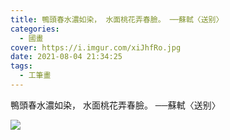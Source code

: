 ```yaml
---
title: 鴨頭春水濃如染， 水面桃花弄春臉。 ──蘇軾〈送别〉
categories:
  - 國畫
cover: https://i.imgur.com/xiJhfRo.jpg
date: 2021-08-04 21:34:25
tags:
  - 工筆畫
---
```


鴨頭春水濃如染，
水面桃花弄春臉。
──蘇軾〈送别〉

![](https://i.imgur.com/xiJhfRo.jpg)